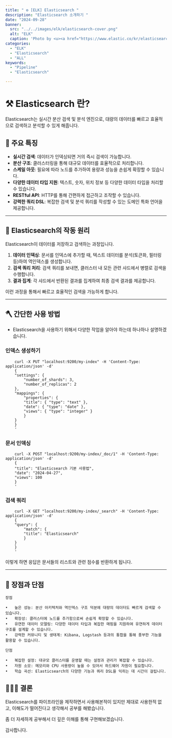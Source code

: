 ```yaml
---
title: " ⚙️ [ELK] Elasticsearch "
description: "Elasticsearch 소개하기 "
date: "2024-09-28"
banner:
  src: "../../images/elk/elasticsearch-cover.png"
  alt: "ELK"
  caption: 'Photo by <u><a href="https://www.elastic.co/kr/elasticsearch">Elasticsearch</a></u>'
categories:
  - "ELK"
  - "Elasticsearch"
  - "ALL"
keywords:
  - "Pipeline"
  - "Elasticsearch"

---
```


# ⚒️ Elasticsearch 란?

Elasticsearch는 실시간 분산 검색 및 분석 엔진으로, 대량의 데이터를 빠르고 효율적으로 검색하고 분석할 수 있게 해줍니다. 

## 📌 주요 특징

- **실시간 검색**: 데이터가 인덱싱되면 거의 즉시 검색이 가능합니다.
- **분산 구조**: 클러스터링을 통해 대규모 데이터를 효율적으로 처리합니다.
- **스케일 아웃**: 필요에 따라 노드를 추가하여 용량과 성능을 손쉽게 확장할 수 있습니다.
- **다양한 데이터 타입 지원**: 텍스트, 숫자, 위치 정보 등 다양한 데이터 타입을 처리할 수 있습니다.
- **RESTful API**: HTTP를 통해 간편하게 접근하고 조작할 수 있습니다.
- **강력한 쿼리 DSL**: 복잡한 검색 및 분석 쿼리를 작성할 수 있는 도메인 특화 언어을 제공합니다.

---

## 🔧 Elasticsearch의 작동 원리

Elasticsearch이 데이터를 저장하고 검색하는 과정입니다.

1. **데이터 인덱싱**: 문서를 인덱스에 추가할 때, 텍스트 데이터를 분석(토큰화, 필터링 등)하여 역인덱스를 생성합니다.
2. **검색 쿼리 처리**: 검색 쿼리를 보내면, 클러스터 내 모든 관련 샤드에서 병렬로 검색을 수행합니다.
3. **결과 집계**: 각 샤드에서 반환된 결과를 집계하여 최종 검색 결과를 제공합니다.

이런 과정을 통해서 빠르고 효율적인 검색을 가능하게 합니다.

---

## 🪓 간단한 사용 방법

- Elasticsearch을 사용하기 위해서 다양한 작업을 알아야 하는데 하나하나 설명하겠습니다.

### 인덱스 생성하기 

        curl -X PUT "localhost:9200/my-index" -H 'Content-Type: application/json' -d'
        {
        "settings": {
            "number_of_shards": 3,
            "number_of_replicas": 2
        },
        "mappings": {
            "properties": {
            "title": { "type": "text" },
            "date": { "type": "date" },
            "views": { "type": "integer" }
            }
        }
        }
        '
### 문서 인덱싱

        curl -X POST "localhost:9200/my-index/_doc/1" -H 'Content-Type: application/json' -d'
        {
        "title": "Elasticsearch 기본 사용법",
        "date": "2024-04-27",
        "views": 100
        }
        '

### 검색 쿼리

        curl -X GET "localhost:9200/my-index/_search" -H 'Content-Type: application/json' -d'
        {
        "query": {
            "match": {
            "title": "Elasticsearch"
            }
        }
        }
        '

이렇게 하면 응답은 문서들의 리스트와 관련 점수를 반환하게 됩니다.

---

## 💎 장점과 단점

    장점

	•	높은 성능: 분산 아키텍처와 역인덱스 구조 덕분에 대량의 데이터도 빠르게 검색할 수 있습니다.
	•	확장성: 클러스터에 노드를 추가함으로써 손쉽게 확장할 수 있습니다.
	•	유연한 데이터 모델링: 다양한 데이터 타입과 복잡한 매핑을 지원하여 유연하게 데이터 구조를 설계할 수 있습니다.
	•	강력한 커뮤니티 및 생태계: Kibana, Logstash 등과의 통합을 통해 풍부한 기능을 활용할 수 있습니다.

    단점

	•	복잡한 설정: 대규모 클러스터를 운영할 때는 설정과 관리가 복잡할 수 있습니다.
	•	자원 소모: 메모리와 CPU 사용량이 높을 수 있어서 하드웨어 자원이 필요합니다.
	•	학습 곡선: Elasticsearch의 다양한 기능과 쿼리 DSL을 익히는 데 시간이 걸립니다.

## 🧑🏻‍💻 결론

Elasticsearch를 파이프라인을 제작하면서 사용해본적이 있지만 제대로 사용한적 없고, 이해도가 떨어진다고 생각해서 공부를 해봤습니다.

좀 더 자세하게 공부해서 더 깊은 이해를 통해 구현해보겠습니다.

감사합니다.